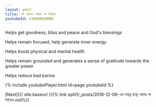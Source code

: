 ```yaml
---
layout: post
title: ওম নাভাস নামায গা টাইমস
youtubeId: U1KR6MUhBB8
---
```

 
 
Helps get goodness, bliss and peace and God's blessings
 
Helps remain focused, help generate inner energy 
 
Helps boost physical and mental health 
 
Helps remain grounded and generates a sense of gratitude towards the greater power 
 
Helps reduce bad karma
 
 
 
 


{% include youtubePlayer.html id=page.youtubeId %}
 
[Next]({{ site.baseurl }}{% link  split1/_posts/2016-12-06-ওম সহস্র হাস্থ্য নামায গা টাইমস.md%})
 

